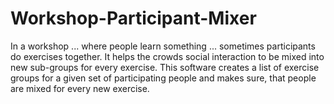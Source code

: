 # Workshop-Participant-Mixer
In a workshop ... where people learn something ... sometimes participants do exercises together. It helps the crowds social interaction to be mixed into new sub-groups for every exercise.
This software creates a list of exercise groups for a given set of participating people and makes sure, that people are mixed for every new exercise.
